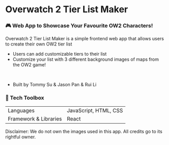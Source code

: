 # Overwatch 2 Tier List Maker

<h3> 🎮 Web App to Showcase Your Favourite OW2 Characters!</h3>

Overwatch 2 Tier List Maker is a simple frontend web app that allows users to create their own OW2 tier list
* Users can add customizable tiers to their list
* Customize your list with 3 different background images of maps from the OW2 game!

<br />

* Built by Tommy Su & Jason Pan & Rui Li

<h3> 🧰 Tech Toolbox </h3>
<table>
    <tr>
        <td> Languages </td>
        <td> JavaScript, HTML, CSS </td>
    </tr>
    <tr>
        <td> Framework & Libraries </td>
        <td> React </td>
    </tr>
</table>

Disclaimer: We do not own the images used in this app. All credits go to its rightful owner.
